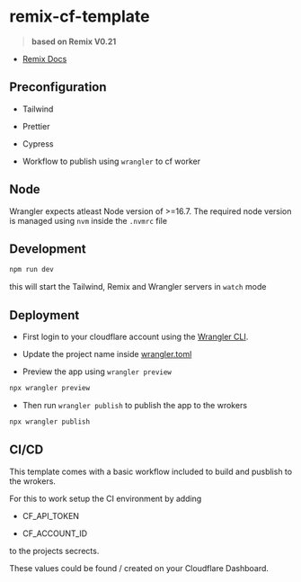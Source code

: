 # remix-cf-template

> **based on Remix V0.21**

- [Remix Docs](https://docs.remix.run)

## Preconfiguration

- Tailwind

- Prettier

- Cypress

- Workflow to publish using `wrangler` to cf worker

## Node

Wrangler expects atleast Node version of >=16.7. The required node version is managed using `nvm` inside the `.nvmrc` file

## Development

```sh
npm run dev
```

this will start the Tailwind, Remix and Wrangler servers in `watch` mode

## Deployment

- First login to your cloudflare account using the [Wrangler CLI](https://developers.cloudflare.com/workers/cli-wrangler/install-update).

- Update the project name inside [wrangler.toml](https://github.com/Girish21/remix-cloudflare-template/blob/main/wrangler.toml)

- Preview the app using `wrangler preview`

```sh
npx wrangler preview
```

- Then run `wrangler publish` to publish the app to the wrokers

```sh
npx wrangler publish
```

## CI/CD

This template comes with a basic workflow included to build and pusblish to the wrokers.

For this to work setup the CI environment by adding

- CF_API_TOKEN

- CF_ACCOUNT_ID

to the projects secrects.

These values could be found / created on your Cloudflare Dashboard.

